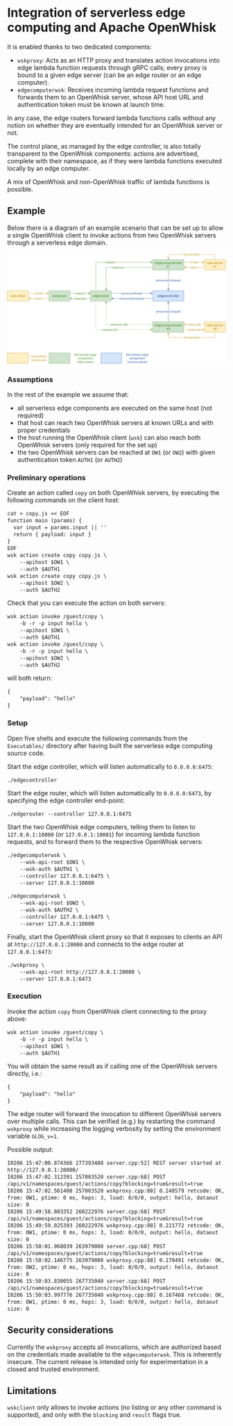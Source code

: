 # Integration of serverless edge computing and Apache OpenWhisk

It is enabled thanks to two dedicated components:

- `wskproxy`: Acts as an HTTP proxy and translates action invocations into edge lambda function requests through gRPC calls; every proxy is bound to a given edge server (can be an edge router or an edge computer).
- `edgecomputerwsk`: Receives incoming lambda request functions and forwards them to an OpenWhisk server, whose API host URL and authentication token must be known at launch time.

In any case, the edge routers forward lambda functions calls without any notion on whether they are eventually intended for an OpenWhisk server or not.

The control plane, as managed by the edge controller, is also totally transparent to the OpenWhisk components: actions are advertised, complete with their namespace, as if they were lambda functions executed locally by an edge computer.

A mix of OpenWhisk and non-OpenWhisk traffic of lambda functions is possible.


## Example

Below there is a diagram of an example scenario that can be set up to allow a single OpenWhisk client to invoke actions from two OpenWhisk servers through a serverless edge domain.

![](openwhisk_integration.png)

### Assumptions

In the rest of the example we assume that:

- all serverless edge components are executed on the same host (not required) 
- that host can reach two OpenWhisk servers at known URLs and with proper credentials
- the host running the OpenWhisk client (`wsk`) can also reach both OpenWhisk servers (only required for the set up)
- the two OpenWhisk servers can be reached at `OW1` (or `OW2`) with given authentication token `AUTH1` (or `AUTH2`)

### Preliminary operations

Create an action called `copy` on both OpenWhisk servers, by executing the following commands on the client host:

```
cat > copy.js << EOF
function main (params) {
  var input = params.input || ''
  return { payload: input }
}
EOF
wsk action create copy copy.js \
	--apihost $OW1 \
	--auth $AUTH1
wsk action create copy copy.js \
	--apihost $OW2 \
	--auth $AUTH2
```

Check that you can execute the action on both servers:

```
wsk action invoke /guest/copy \
	-b -r -p input hello \
	--apihost $OW1 \
	--auth $AUTH1
wsk action invoke /guest/copy \
	-b -r -p input hello \
	--apihost $OW2 \
	--auth $AUTH2
```

will both return:

```
{
    "payload": "hello"
}
```

### Setup

Open five shells and execute the following commands from the `Executables/` directory after having built the serverless edge computing source code.

Start the edge controller, which will listen automatically to `0.0.0.0:6475`:

```
./edgecontroller
```

Start the edge router, which will listen automatically to `0.0.0.0:6473`, by specifying the edge controller end-point:

```
./edgerouter --controller 127.0.0.1:6475
```

Start the two OpenWhisk edge computers, telling them to listen to `127.0.0.1:10000` (or `127.0.0.1:10001`) for incoming lambda function requests, and to forward them to the respective OpenWhisk servers:

```
./edgecomputerwsk \
	--wsk-api-root $OW1 \
	--wsk-auth $AUTH1 \
	--controller 127.0.0.1:6475 \
	--server 127.0.0.1:10000
```

```
./edgecomputerwsk \
	--wsk-api-root $OW2 \
	--wsk-auth $AUTH2 \
	--controller 127.0.0.1:6475 \
	--server 127.0.0.1:10000
```

Finally, start the OpenWhisk client proxy so that it exposes to clients an API at `http://127.0.0.1:20000` and connects to the edge router at `127.0.0.1:6473`:

```
./wskproxy \
	--wsk-api-root http://127.0.0.1:20000 \
	--server 127.0.0.1:6473
```

### Execution

Invoke the action `copy` from OpenWhisk client connecting to the proxy above:

```
wsk action invoke /guest/copy \
	-b -r -p input hello \
	--apihost $OW1 \
	--auth $AUTH1
```

You will obtain the same result as if calling one of the OpenWhisk servers directly, i.e.:

```
{
    "payload": "hello"
}
```

The edge router will forward the invocation to different OpenWhisk servers over multiple calls. This can be verified (e.g.) by restarting the command `wskproxy` while increasing the logging verbosity by setting the environment variable `GLOG_v=1`.

Possible output:

```
I0206 15:47:00.874366 277393408 server.cpp:52] REST server started at http://127.0.0.1:20000/
I0206 15:47:02.312391 257003520 server.cpp:68] POST /api/v1/namespaces/guest/actions/copy?blocking=true&result=true
I0206 15:47:02.561408 257003520 wskproxy.cpp:88] 0.248579 retcode: OK, from: OW1, ptime: 0 ms, hops: 3, load: 0/0/0, output: hello, dataout size: 0
I0206 15:49:58.803352 260222976 server.cpp:68] POST /api/v1/namespaces/guest/actions/copy?blocking=true&result=true
I0206 15:49:59.025393 260222976 wskproxy.cpp:88] 0.221772 retcode: OK, from: OW1, ptime: 0 ms, hops: 3, load: 0/0/0, output: hello, dataout size: 0
I0206 15:50:01.968039 263979008 server.cpp:68] POST /api/v1/namespaces/guest/actions/copy?blocking=true&result=true
I0206 15:50:02.146775 263979008 wskproxy.cpp:88] 0.178491 retcode: OK, from: OW2, ptime: 0 ms, hops: 3, load: 0/0/0, output: hello, dataout size: 0
I0206 15:50:03.830055 267735040 server.cpp:68] POST /api/v1/namespaces/guest/actions/copy?blocking=true&result=true
I0206 15:50:03.997776 267735040 wskproxy.cpp:88] 0.167468 retcode: OK, from: OW1, ptime: 0 ms, hops: 3, load: 0/0/0, output: hello, dataout size: 0
```

## Security considerations

Currently the `wskproxy` accepts all invocations, which are authorized based on the credentials made available to the `edgecomputerwsk`. This is inherently insecure. The current release is intended only for experimentation in a closed and trusted environment.

## Limitations

`wskclient` only allows to invoke actions (no listing or any other command is supported), and only with the `blocking` and `result` flags true.